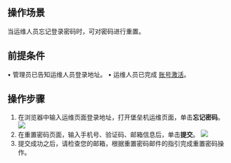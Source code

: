 ## 操作场景
当运维人员忘记登录密码时，可对密码进行重置。

## 前提条件
•	管理员已告知运维人员登录地址。
•	运维人员已完成 [账号激活](https://cloud.tencent.com/document/product/1025/55183#step2)。

## 操作步骤
1. 在浏览器中输入运维页面登录地址，打开堡垒机运维页面，单击**忘记密码**。
![](https://qcloudimg.tencent-cloud.cn/raw/6d122351fff8fb51908e05072379682a.png)
3. 在重置密码页面，输入手机号、验证码、邮箱信息后，单击**提交**。
![](https://qcloudimg.tencent-cloud.cn/raw/53b291311cc56bd0f631a2365bea1ffa.png)
4. 提交成功之后，请检查您的邮箱，根据重置密码邮件的指引完成重置密码操作。
